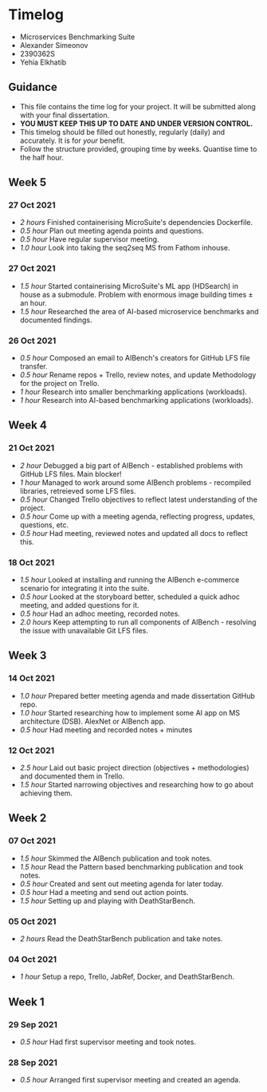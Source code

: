 # Timelog

* Microservices Benchmarking Suite
* Alexander Simeonov
* 2390362S
* Yehia Elkhatib

## Guidance

* This file contains the time log for your project. It will be submitted along with your final dissertation.
* **YOU MUST KEEP THIS UP TO DATE AND UNDER VERSION CONTROL.**
* This timelog should be filled out honestly, regularly (daily) and accurately. It is for *your* benefit.
* Follow the structure provided, grouping time by weeks.  Quantise time to the half hour.

## Week 5

### 27 Oct 2021
* *2 hours* Finished containerising MicroSuite's dependencies Dockerfile. 
* *0.5 hour* Plan out meeting agenda points and questions.
* *0.5 hour* Have regular supervisor meeting.
* *1.0 hour* Look into taking the seq2seq MS from Fathom inhouse.

### 27 Oct 2021
* *1.5 hour* Started containerising MicroSuite's ML app (HDSearch) in house as a submodule. Problem with enormous image building times ± an hour.
* *1.5 hour* Researched the area of AI-based microservice benchmarks and documented findings.

### 26 Oct 2021
* *0.5 hour* Composed an email to AIBench's creators for GitHub LFS file transfer.
* *0.5 hour* Rename repos + Trello, review notes, and update Methodology for the project on Trello.
* *1 hour* Research into smaller benchmarking applications (workloads).
* *1 hour* Research into AI-based benchmarking applications (workloads).

## Week 4

### 21 Oct 2021
* *2 hour* Debugged a big part of AIBench - established problems with GitHub LFS files. Main blocker!
* *1 hour* Managed to work around some AIBench problems - recompiled libraries, retreieved some LFS files.
* *0.5 hour* Changed Trello objectives to reflect latest understanding of the project.
* *0.5 hour* Come up with a meeting agenda, reflecting progress, updates, questions, etc.
* *0.5 hour* Had meeting, reviewed notes and updated all docs to reflect this.

### 18 Oct 2021
* *1.5 hour* Looked at installing and running the AIBench e-commerce scenario for integrating it into the suite.
* *0.5 hour* Looked at the storyboard better, scheduled a quick adhoc meeting, and added questions for it.
* *0.5 hour* Had an adhoc meeting, recorded notes.
* *2.0 hours* Keep attempting to run all components of AIBench - resolving the issue with unavailable Git LFS files.

## Week 3

### 14 Oct 2021
* *1.0 hour* Prepared better meeting agenda and made dissertation GitHub repo.
* *1.0 hour* Started researching how to implement some AI app on MS architecture (DSB). AlexNet or AIBench app.
* *0.5 hour* Had meeting and recorded notes + minutes

### 12 Oct 2021
* *2.5 hour* Laid out basic project direction (objectives + methodologies) and documented them in Trello.
* *1.5 hour* Started narrowing objectives and researching how to go about achieving them.

## Week 2

### 07 Oct 2021
* *1.5 hour* Skimmed the AIBench publication and took notes.
* *1.5 hour* Read the Pattern based benchmarking publication and took notes.
* *0.5 hour* Created and sent out meeting agenda for later today.
* *0.5 hour* Had a meeting and send out action points.
* *1.5 hour* Setting up and playing with DeathStarBench.

### 05 Oct 2021
* *2 hours* Read the DeathStarBench publication and take notes.

### 04 Oct 2021
* *1 hour* Setup a repo, Trello, JabRef, Docker, and DeathStarBench.

## Week 1

### 29 Sep 2021
* *0.5 hour* Had first supervisor meeting and took notes.

### 28 Sep 2021
* *0.5 hour* Arranged first supervisor meeting and created an agenda.